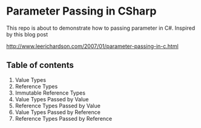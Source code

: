 # Parameter Passing in CSharp

This repo is about to demonstrate how to passing parameter in C#. Inspired by this blog post 

http://www.leerichardson.com/2007/01/parameter-passing-in-c.html

## Table of contents

1. Value Types
2. Reference Types
3. Immutable Reference Types
4. Value Types Passed by Value
5. Reference Types Passed by Value
6. Value Types Passed by Reference
7. Reference Types Passed by Reference 
